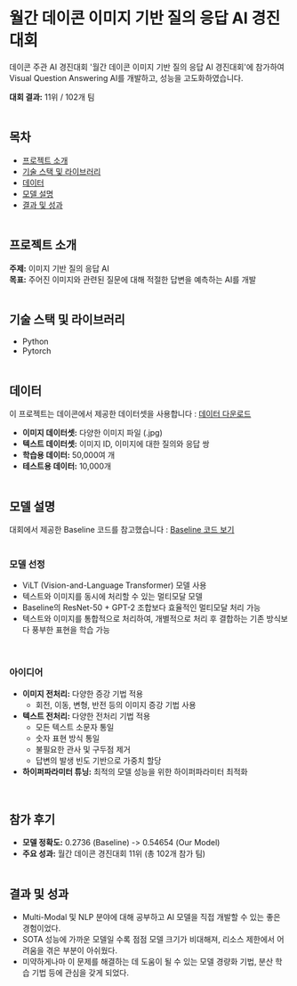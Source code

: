 # 월간 데이콘 이미지 기반 질의 응답 AI 경진대회

데이콘 주관 AI 경진대회 '월간 데이콘 이미지 기반 질의 응답 AI 경진대회'에 참가하여 Visual Question Answering AI를 개발하고, 성능을 고도화하였습니다.

**대회 결과:** 11위 / 102개 팀
<br/> <br/> 

## 목차

- [프로젝트 소개](#프로젝트-소개)
- [기술 스택 및 라이브러리](#기술-스택-및-라이브러리)
- [데이터](#데이터)
- [모델 설명](#모델-설명)
- [결과 및 성과](#결과-및-성과)
<br/> <br/> 

## 프로젝트 소개

**주제:** 이미지 기반 질의 응답 AI  
**목표:** 주어진 이미지와 관련된 질문에 대해 적절한 답변을 예측하는 AI를 개발
<br/> <br/> 

## 기술 스택 및 라이브러리

- Python
- Pytorch
<br/> <br/>

## 데이터

이 프로젝트는 데이콘에서 제공한 데이터셋을 사용합니다 : [데이터 다운로드](https://dacon.io/competitions/official/236118/data)

- **이미지 데이터셋:** 다양한 이미지 파일 (.jpg)
- **텍스트 데이터셋:** 이미지 ID, 이미지에 대한 질의와 응답 쌍
- **학습용 데이터:** 50,000여 개
- **테스트용 데이터:** 10,000개
<br/> <br/>

## 모델 설명

대회에서 제공한 Baseline 코드를 참고했습니다 : [Baseline 코드 보기](https://dacon.io/competitions/official/236118/codeshare/8481?page=1&dtype=recent)
<br/> <br/> 

### 모델 선정

- ViLT (Vision-and-Language Transformer) 모델 사용
- 텍스트와 이미지를 동시에 처리할 수 있는 멀티모달 모델
- Baseline의 ResNet-50 + GPT-2 조합보다 효율적인 멀티모달 처리 가능
- 텍스트와 이미지를 통합적으로 처리하여, 개별적으로 처리 후 결합하는 기존 방식보다 풍부한 표현을 학습 가능
<br/>

### 아이디어

- **이미지 전처리:** 다양한 증강 기법 적용
  - 회전, 이동, 변형, 반전 등의 이미지 증강 기법 사용
- **텍스트 전처리:** 다양한 전처리 기법 적용
  - 모든 텍스트 소문자 통일
  - 숫자 표현 방식 통일
  - 불필요한 관사 및 구두점 제거
  - 답변의 발생 빈도 기반으로 가중치 할당
- **하이퍼파라미터 튜닝:** 최적의 모델 성능을 위한 하이퍼파라미터 최적화
<br/>

## 참가 후기

- **모델 정확도:** 0.2736 (Baseline) -> 0.54654 (Our Model)
- **주요 성과:** 월간 데이콘 경진대회 11위 (총 102개 참가 팀)
<br/><br/>

## 결과 및 성과
- Multi-Modal 및 NLP 분야에 대해 공부하고 AI 모델을 직접 개발할 수 있는 좋은 경험이었다.
- SOTA 성능에 가까운 모델일 수록 점점 모델 크기가 비대해져, 리소스 제한에서 어려움을 겪은 부분이 아쉬웠다.
- 미약하게나마 이 문제를 해결하는 데 도움이 될 수 있는 모델 경량화 기법, 분산 학습 기법 등에 관심을 갖게 되었다.
